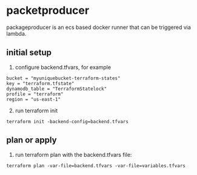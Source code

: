 # packetproducer

packageproducer is an ecs based docker runner that can be triggered via lambda.

## initial setup
1. configure backend.tfvars, for example
```
bucket = "myuniquebucket-terraform-states"
key = "terraform.tfstate"
dynamodb_table = "TerraformStatelock"
profile = "terraform"
region = "us-east-1"
```
2. run terraform init
```
terraform init -backend-config=backend.tfvars
```

## plan or apply
1. run terraform plan with the backend.tfvars file:
```
terraform plan -var-file=backend.tfvars -var-file=variables.tfvars
```

